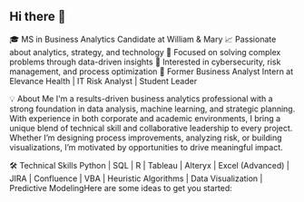 ## Hi there 👋


🎓 MS in Business Analytics Candidate at William & Mary
📈 Passionate about analytics, strategy, and technology
🧠 Focused on solving complex problems through data-driven insights
🔐 Interested in cybersecurity, risk management, and process optimization
💼 Former Business Analyst Intern at Elevance Health | IT Risk Analyst | Student Leader

💡 About Me
I'm a results-driven business analytics professional with a strong foundation in data analysis, machine learning, and strategic planning. With experience in both corporate and academic environments, I bring a unique blend of technical skill and collaborative leadership to every project. Whether I’m designing process improvements, analyzing risk, or building visualizations, I’m motivated by opportunities to drive meaningful impact.

🛠 Technical Skills
Python | SQL | R | Tableau | Alteryx | Excel (Advanced) | JIRA | Confluence | VBA | Heuristic Algorithms | Data Visualization | Predictive ModelingHere are some ideas to get you started:

